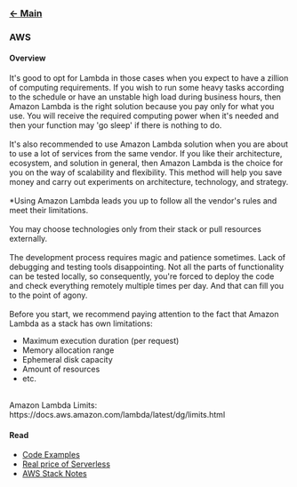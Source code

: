 ### [<- Main](../README.md)



### AWS

#### Overview

It's good to opt for Lambda in those cases when you expect to have a zillion of computing requirements. If you wish to run some heavy tasks according to the schedule or have an unstable high load during business hours, then Amazon Lambda is the right solution because you pay only for what you use. You will receive the required computing power when it's needed and then your function may 'go sleep' if there is nothing to do. <br>
<br>
It's also recommended to use Amazon Lambda solution when you are about to use a lot of services from the same vendor. If you like their architecture, ecosystem, and solution in general, then Amazon Lambda is the choice for you on the way of scalability and flexibility. This method will help you save money and carry out experiments on architecture, technology, and strategy. <br>
<br>
*Using Amazon Lambda leads you up to follow all the vendor's rules and meet their limitations. <br>
<br>
You may choose technologies only from their stack or pull resources externally. <br>
<br>
The development process requires magic and patience sometimes. Lack of debugging and testing tools disappointing. Not all the parts of functionality can be tested locally, so consequently, you're forced to deploy the code and check everything remotely multiple times per day. And that can fill you to the point of agony.<br>
<br>
Before you start, we recommend paying attention to the fact that Amazon Lambda as a stack has own limitations:<br>
- Maximum execution duration (per request)
- Memory allocation range
- Ephemeral disk capacity
- Amount of resources 
- etc.
<br>
Amazon Lambda Limits: https://docs.aws.amazon.com/lambda/latest/dg/limits.html

#### Read

- [Code Examples](https://github.com/serverless/examples)
- [Real price of Serverless](https://medium.com/@amiram_26122/the-hidden-costs-of-serverless-6ced7844780b?fbclid=IwAR02gebmumPMctySiWEayxDsiqoS3DN52-yKoErvWWRUS-NRz2zUyrlJQNI)
- [AWS Stack Notes](./assets/aws_stack_notes.pdf)


